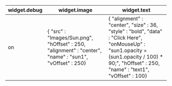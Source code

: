 |widget.debug  |widget.image  |widget.text
|---|---|---|
| on | {  "src" : "Images\/Sun.png",  "hOffset" : 250,  "alignment" : "center",  "name" : "sun1",  "vOffset" : 250} | {  "alignment" : "center",  "size" : 36,  "style" : "bold",  "data" : "Click Here",  "onMouseUp" : "sun1.opacity = (sun1.opacity \/ 100) * 90;",  "hOffset" : 250,  "name" : "text1",  "vOffset" : 100} |
